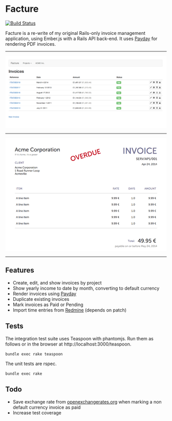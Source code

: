 # Facture

[![Build Status](http://img.shields.io/travis/watsonbox/facture.svg?style=flat)](https://travis-ci.org/watsonbox/facture)

Facture is a re-write of my original Rails-only invoice management application, using Ember.js with a Rails API back-end. It uses [Payday](https://github.com/commondream/payday/) for rendering PDF invoices.

----------

![Invoices screen](/public/screenshots/invoices.png?raw=true "Invoices screen")

----------

![A PDF invoice](/public/screenshots/pdf_invoice.png?raw=true "A PDF invoice")

----------


## Features

* Create, edit, and show invoices by project
* Show yearly income to date by month, converting to default currency
* Render invoices using [Payday](https://github.com/commondream/payday/)
* Duplicate existing invoices
* Mark invoices as Paid or Pending
* Import time entries from [Redmine](http://www.redmine.org/) (depends on patch)


## Tests

The integration test suite uses Teaspoon with phantomjs. Run them as follows or in the browser at http://localhost:3000/teaspoon.

```
bundle exec rake teaspoon
```

The unit tests are rspec.

```
bundle exec rake
```


## Todo

* Save exchange rate from [openexchangerates.org](https://openexchangerates.org/) when marking a non default currency invoice as paid
* Increase test coverage